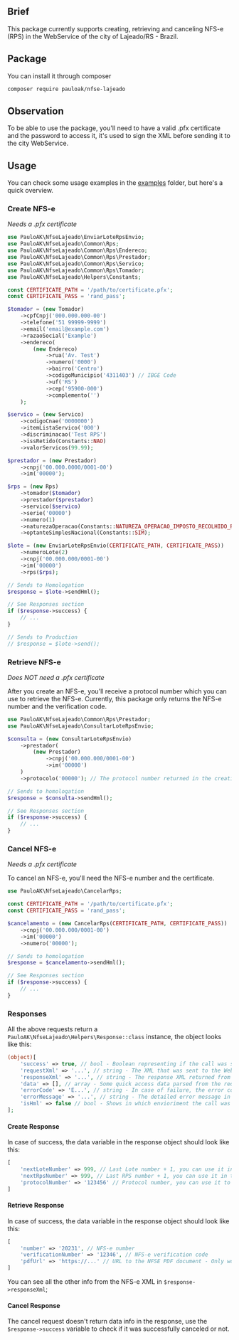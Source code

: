 ## Brief
This package currently supports creating, retrieving and canceling NFS-e (RPS) in the WebService of the city of Lajeado/RS - Brazil.

## Package
You can install it through composer
```bash
composer require pauloak/nfse-lajeado
```

## Observation
To be able to use the package, you'll need to have a valid .pfx certificate and the password to access it, it's used to sign the XML before sending it to the city WebService.

## Usage
You can check some usage examples in the [examples](examples) folder, but here's a quick overview.

### Create NFS-e
_Needs a .pfx certificate_

```php
use PauloAK\NfseLajeado\EnviarLoteRpsEnvio;
use PauloAK\NfseLajeado\Common\Rps;
use PauloAK\NfseLajeado\Common\Rps\Endereco;
use PauloAK\NfseLajeado\Common\Rps\Prestador;
use PauloAK\NfseLajeado\Common\Rps\Servico;
use PauloAK\NfseLajeado\Common\Rps\Tomador;
use PauloAK\NfseLajeado\Helpers\Constants;

const CERTIFICATE_PATH = '/path/to/certificate.pfx';
const CERTIFICATE_PASS = 'rand_pass';

$tomador = (new Tomador)
    ->cpfCnpj('000.000.000-00')
    ->telefone('51 99999-9999')
    ->email('email@example.com')
    ->razaoSocial('Example')
    ->endereco(
        (new Endereco)
            ->rua('Av. Test')
            ->numero('0000')
            ->bairro('Centro')
            ->codigoMunicipio('4311403') // IBGE Code
            ->uf('RS')
            ->cep('95900-000')
            ->complemento('')
    );

$servico = (new Servico)
    ->codigoCnae('0000000')
    ->itemListaServico('000')
    ->discriminacao('Test RPS')
    ->issRetido(Constants::NAO)
    ->valorServicos(99.99);

$prestador = (new Prestador)
    ->cnpj('00.000.0000/0001-00')
    ->im('00000');

$rps = (new Rps)
    ->tomador($tomador)
    ->prestador($prestador)
    ->servico($servico)
    ->serie('00000')
    ->numero(1)
    ->naturezaOperacao(Constants::NATUREZA_OPERACAO_IMPOSTO_RECOLHIDO_PELO_REGIME_UNICO_TRIBUTACAO)
    ->optanteSimplesNacional(Constants::SIM);

$lote = (new EnviarLoteRpsEnvio(CERTIFICATE_PATH, CERTIFICATE_PASS))
    ->numeroLote(2)
    ->cnpj('00.000.000/0001-00')
    ->im('00000')
    ->rps($rps);

// Sends to Homologation
$response = $lote->sendHml();

// See Responses section
if ($response->success) {
    // ...
}

// Sends to Production
// $response = $lote->send();
```

### Retrieve NFS-e
_Does NOT need a .pfx certificate_

After you create an NFS-e, you'll receive a protocol number which you can use to retrieve the NFS-e.
Currently, this package only returns the NFS-e number and the verification code.
```php
use PauloAK\NfseLajeado\Common\Rps\Prestador;
use PauloAK\NfseLajeado\ConsultarLoteRpsEnvio;

$consulta = (new ConsultarLoteRpsEnvio)
    ->prestador(
        (new Prestador)
            ->cnpj('00.000.000/0001-00')
            ->im('00000')
    )
    ->protocolo('00000'); // The protocol number returned in the creation call

// Sends to homologation
$response = $consulta->sendHml();

// See Responses section
if ($response->success) {
    // ...
}
```

### Cancel NFS-e
_Needs a .pfx certificate_

To cancel an NFS-e, you'll need the NFS-e number and the certificate.

```php
use PauloAK\NfseLajeado\CancelarRps;

const CERTIFICATE_PATH = '/path/to/certificate.pfx';
const CERTIFICATE_PASS = 'rand_pass';

$cancelamento = (new CancelarRps(CERTIFICATE_PATH, CERTIFICATE_PASS))
    ->cnpj('00.000.000/0001-00')
    ->im('00000')
    ->numero('00000');

// Sends to homologation
$response = $cancelamento->sendHml();

// See Responses section
if ($response->success) {
    // ...
}
```

### Responses
All the above requests return a `PauloAK\NfseLajeado\Helpers\Response::class` instance, the object looks like this:
```php
(object)[
    'success' => true, // bool - Boolean representing if the call was successfull
    'requestXml' => '...', // string - The XML that was sent to the WebService
    'responseXml' => '...', // string - The response XML returned from the WebService
    'data' => [], // array - Some quick access data parsed from the request
    'errorCode' => 'E...', // string - In case of failure, the error code returned
    'errorMessage' => '...', // string - The detailed error message in case of failure
    'isHml' => false // bool - Shows in which envioriment the call was made
];
```

#### Create Response
In case of success, the data variable in the response object should look like this:
```php
[
    'nextLoteNumber' => 999, // Last Lote number + 1, you can use it in the next create call
    'nextRpsNumber' => 999, // Last RPS number + 1, you can use it in the next create call
    'protocolNumber' => '123456' // Protocol number, you can use it to retrieve the NFS-e
]
```

#### Retrieve Response
In case of success, the data variable in the response object should look like this:
```php
[
    'number' => '20231', // NFS-e number
    'verificationNumber' => '12346', // NFS-e verification code
    'pdfUrl' => 'https://...' // URL to the NFSE PDF document - Only works for production 
]
```
You can see all the other info from the NFS-e XML in `$response->responseXml`;

#### Cancel Response
The cancel request doesn't return data info in the response, use the `$response->success` variable to check if it was successfully canceled or not.